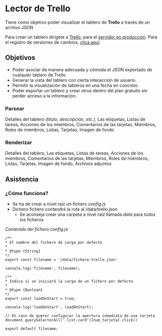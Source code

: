 # Lector de Trello
Tiene como objetivo poder visualizar el tablero de **Trello** a través de un archivo JSON

Para crear un tablero dirígete a [Trello](https://trello.com), para el [servidor en producción](https://trello.jofaval.com).
Para el registro de versiones de cambios, [clica aquí](./CHANGELOG.md)

## Objetivos
 - Poder asociar de manera adecuada y cómoda el JSON exportado de cualquier tablero de Trello.
 - Generar la vista del tablero con cierta interacción de usuario.
 - Permitir la visualización de tableros en una fecha en concreto.
 - Poder exportar un tablero y crear otros dentro del plan gratuito sin perder acceso a la información.

### Parsear
Detalles del tablero *(título, descripción, etc.)*, Las etiquetas, Listas de tareas, Acciones de los miembros, Comentarios de las tarjetas, Miembros, Roles de miembros, Listas, Tarjetas, Imagen de fondo

### Renderizar
Detalles del tablero, Las etiquetas, Listas de tareas, Acciones de los miembros, Comentarios de las tarjetas, Miembros, Roles de miembros, Listas, Tarjetas, Imagen de fondo, Archivos adjuntos

## Asistencia
### ¿Cómo funciona?
 - Se ha de crear a nivel raíz un fichero *config.js*
 - Dichero fichero contendrá la ruta al /data/trello.json
    - Se aconseja crear una carpeta a nivel raíz llamada *data* para todos los ficheros

*Contenido del fichero *config.js*:*

    /**
    * El nombre del fichero de carga por defecto
    * 
    * @type {String}
    */
    export const filename = '/data/fichero-trello.json'

    console.log('filename', filename);

    /**
    * Indica si se iniciará la carga de un fichero por defecto
    * 
    * @type {Boolean}
    */
    export const loadOnStart = true;
    
    console.log('loadOnStart', loadOnStart);

    // En caso de querer configurar la apertura inmediata de una tarjeta
    document.querySelectorAll('.list-card')[num_tarjeta].click()

    export default filename;